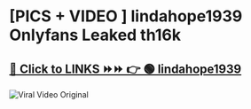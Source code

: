 
 # [PICS + VIDEO ] lindahope1939 Onlyfans Leaked th16k

## <h2><a href="https://clipsfans.com/lindahope1939&ref=git">🔗 Click to LINKS ⏩⏩ 👉 🟢 lindahope1939 </a></h2>

<a href="https://clipsfans.com/lindahope1939&ref=git" rel="nofollow" data-target="animated-image.originalLink"><img src="https://i.ibb.co.com/xMMVF88/686577567.gif" alt="Viral Video Original" style="max-width: 100%; display: inline-block;" data-target="animated-image.originalImage"></a>

